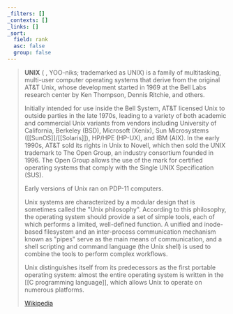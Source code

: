 ```yaml
---
_filters: []
_contexts: []
_links: []
_sort:
  field: rank
  asc: false
  group: false
---
```

> **UNIX** ( , YOO-niks; trademarked as UNIX) is a family of multitasking, multi-user computer operating systems that derive from the original AT&T Unix, whose development started in 1969 at the Bell Labs research center by Ken Thompson, Dennis Ritchie, and others.
>
> Initially intended for use inside the Bell System, AT&T licensed Unix to outside parties in the late 1970s, leading to a variety of both academic and commercial Unix variants from vendors including University of California, Berkeley (BSD), Microsoft (Xenix), Sun Microsystems ([[SunOS]]/[[Solaris]]), HP/HPE (HP-UX), and IBM (AIX). In the early 1990s, AT&T sold its rights in Unix to Novell, which then sold the UNIX trademark to The Open Group, an industry consortium founded in 1996. The Open Group allows the use of the mark for certified operating systems that comply with the Single UNIX Specification (SUS).
>
> Early versions of Unix ran on PDP-11 computers.
>
> Unix systems are characterized by a modular design that is sometimes called the "Unix philosophy". According to this philosophy, the operating system should provide a set of simple tools, each of which performs a limited, well-defined function. A unified and inode-based filesystem and an inter-process communication mechanism known as "pipes" serve as the main means of communication, and a shell scripting and command language (the Unix shell) is used to combine the tools to perform complex workflows.
>
> Unix distinguishes itself from its predecessors as the first portable operating system: almost the entire operating system is written in the [[C programming language]], which allows Unix to operate on numerous platforms.
>
> [Wikipedia](https://en.wikipedia.org/wiki/Unix)